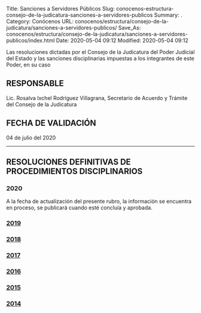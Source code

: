 Title: Sanciones a Servidores Públicos
Slug: conocenos-estructura-consejo-de-la-judicatura-sanciones-a-servidores-publicos
Summary: .
Category: Conócenos
URL: conocenos/estructura/consejo-de-la-judicatura/sanciones-a-servidores-publicos/
Save_As: conocenos/estructura/consejo-de-la-judicatura/sanciones-a-servidores-publicos/index.html
Date: 2020-05-04 09:12
Modified: 2020-05-04 09:12



Las resoluciones dictadas por el Consejo de la Judicatura del Poder Judicial del Estado y las sanciones disciplinarias impuestas a los integrantes de este Poder, en su caso

## RESPONSABLE

Lic. Rosalva Ixchel Rodríguez Villagrana, Secretario de Acuerdo y Trámite del Consejo de la Judicatura

## FECHA DE VALIDACIÓN

04 de julio del 2020

---

## RESOLUCIONES DEFINITIVAS DE PROCEDIMIENTOS DISCIPLINARIOS

### 2020

A la fecha de actualización del presente rubro, la información se encuentra en proceso, se publicará cuando esté concluía y aprobada.

### [2019](2019/)

### [2018](2018/)

### [2017](2017/)

### [2016](2016/)

### [2015](2015/)

### [2014](2014/)




